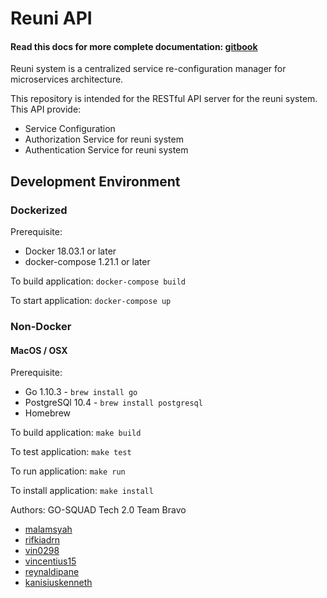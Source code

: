 # Reuni API

#### Read this docs for more complete documentation: [gitbook](https://go-squads.gitbook.io/reuni)

Reuni system is a centralized service re-configuration manager for microservices architecture.

This repository is intended for the RESTful API server for the reuni system. This API provide:
- Service Configuration 
- Authorization Service for reuni system
- Authentication Service for reuni system

## Development Environment


### Dockerized 

Prerequisite:
- Docker 18.03.1 or later
- docker-compose 1.21.1 or later

To build application:
`docker-compose build`

To start application:
`docker-compose up`

### Non-Docker

#### MacOS / OSX

Prerequisite:
- Go 1.10.3 - `brew install go`
- PostgreSQl 10.4 - `brew install postgresql`
- Homebrew

To build application:
`make build`

To test application:
`make test`

To run application:
`make run`

To install application:
`make install`

Authors: GO-SQUAD Tech 2.0 Team Bravo
- [malamsyah](https://github.com/malamsyah)
- [rifkiadrn](https://github.com/rifkiadrn)
- [vin0298](https://github.com/vin0298)
- [vincentius15](https://github.com/vincentius15)
- [reynaldipane](https://github.com/reynaldipane)
- [kanisiuskenneth](https://github.com/kanisiuskenneth)
